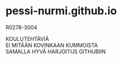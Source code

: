 # pessi-nurmi.github.io
R0278-3004

KOULUTEHTÄVIÄ <br/>
EI MITÄÄN KOVINKAAN KUMMOISTA<br/>
SAMALLA HYVÄ HARJOITUS GITHUBIIN<br/>
